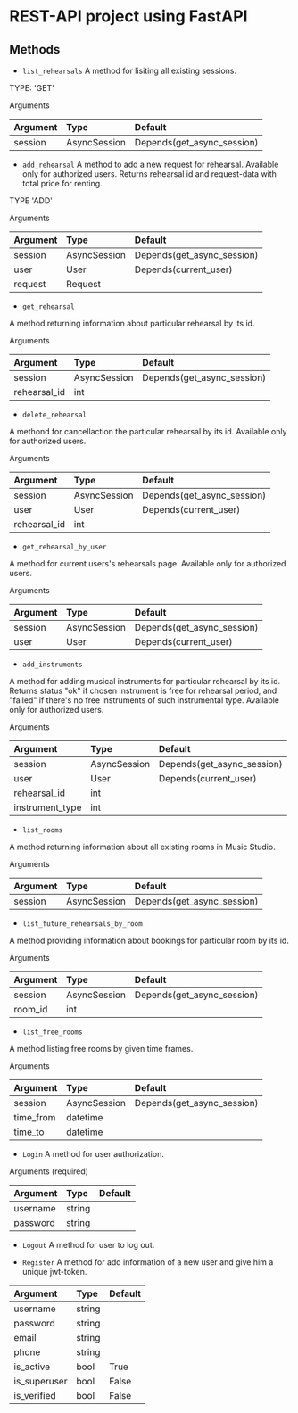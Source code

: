 # REST-API project using FastAPI

## Methods

- `list_rehearsals`
A method for lisiting all existing sessions.

TYPE: 'GET'

Arguments

| Argument | Type | Default |
| :---     | :--- | :---    |
| session  | AsyncSession | Depends(get_async_session) |


- `add_rehearsal`
A method to add a new request for rehearsal. Available only for authorized users.
Returns rehearsal id and request-data with total price for renting. 

TYPE 'ADD'

Arguments

| Argument | Type | Default |
| :---     | :--- | :---    |
| session  | AsyncSession | Depends(get_async_session) |
| user     | User | Depends(current_user) |
| request  | Request | |


- `get_rehearsal`

A method returning information about particular rehearsal by its id.

Arguments

| Argument | Type | Default |
| :---     | :--- | :---    |
| session  | AsyncSession | Depends(get_async_session) |
| rehearsal_id | int | |


- `delete_rehearsal`

A methond for cancellaction the particular rehearsal by its id. Available only for authorized users.

Arguments

| Argument | Type | Default |
| :---     | :--- | :---    |
| session  | AsyncSession | Depends(get_async_session) |
| user     | User | Depends(current_user) |
| rehearsal_id | int | |


- `get_rehearsal_by_user`

A method for current users's rehearsals page. Available only for authorized users.

Arguments

| Argument | Type | Default |
| :---     | :--- | :---    |
| session  | AsyncSession | Depends(get_async_session) |
| user     | User | Depends(current_user) |


- `add_instruments`

A method for adding musical instruments for particular rehearsal by its id. Returns status "ok" if chosen instrument is free for rehearsal period, and "failed" if there's no free instruments of such instrumental type. Available only for authorized users.

Arguments

| Argument | Type | Default |
| :---     | :--- | :---    |
| session  | AsyncSession | Depends(get_async_session) |
| user     | User | Depends(current_user) |
| rehearsal_id | int | |
| instrument_type | int | |


- `list_rooms`

A method returning information about all existing rooms in Music Studio.

Arguments

| Argument | Type | Default |
| :---     | :--- | :---    |
| session  | AsyncSession | Depends(get_async_session) |


- `list_future_rehearsals_by_room`

A method providing information about bookings for particular room by its id.

Arguments

| Argument | Type | Default |
| :---     | :--- | :---    |
| session  | AsyncSession | Depends(get_async_session) |
| room_id  | int | |


- `list_free_rooms`

A method listing free rooms by given time frames. 

Arguments

| Argument | Type | Default |
| :---     | :--- | :---    |
| session  | AsyncSession | Depends(get_async_session) |
| time_from | datetime | |
| time_to | datetime | |


- `Login`
A method for user authorization.

Arguments (required)

| Argument | Type | Default |
| :---     | :--- | :---    |
| username  | string | |
| password  | string | |


- `Logout`
A method for user to log out.

- `Register`
A method for add information of a new user and give him a unique jwt-token.

| Argument | Type | Default |
| :---     | :--- | :---    |
| username  | string | |
| password  | string | |
| email  | string | |
| phone  | string | |
| is_active  | bool | True |
| is_superuser  | bool | False |
| is_verified  | bool | False |
